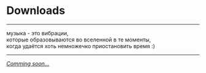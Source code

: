 # Downloads

----

музыка - это вибрации,  
которые образовываются во вселенной в те моменты,  
когда удаётся хоть немножечко приостановить время :)

----

[*Comming soon...*](humans.txt)
